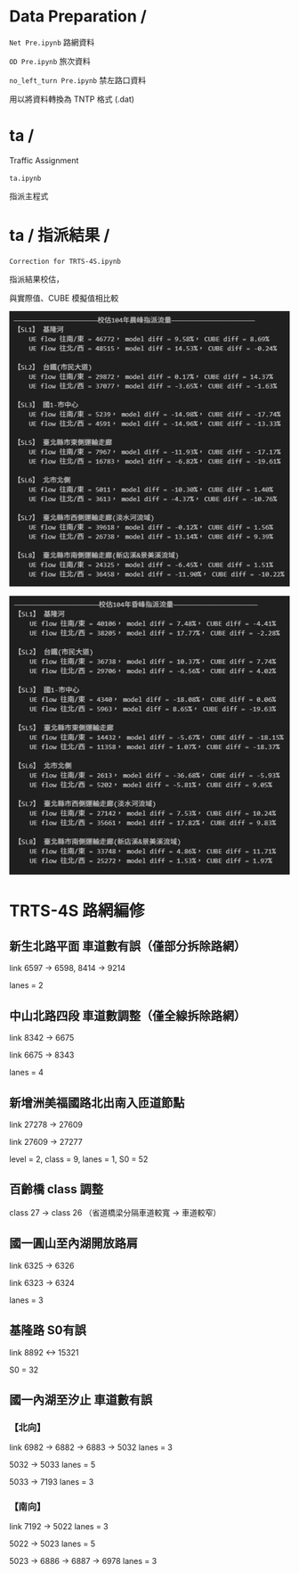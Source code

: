 # Data Preparation /

`Net Pre.ipynb`  路網資料

`OD Pre.ipynb`  旅次資料

`no_left_turn Pre.ipynb`  禁左路口資料

用以將資料轉換為 TNTP 格式 (.dat)

# ta /

Traffic Assignment

`ta.ipynb` 

指派主程式

ta / 指派結果 /
===

`Correction for TRTS-4S.ipynb`

指派結果校估，

與實際值、CUBE 模擬值相比較

![image](https://github.com/aKi-1201/Traffic-Assignment-Model/blob/main/%E6%A0%A1%E4%BC%B0104%E5%B9%B4%E6%99%A8%E5%B3%B0%E6%8C%87%E6%B4%BE%E6%B5%81%E9%87%8F.png)

![image](https://github.com/aKi-1201/Traffic-Assignment-Model/blob/main/%E6%A0%A1%E4%BC%B0104%E5%B9%B4%E6%98%8F%E5%B3%B0%E6%8C%87%E6%B4%BE%E6%B5%81%E9%87%8F.png)

# TRTS-4S 路網編修

## 新生北路平面 車道數有誤（僅部分拆除路網）

link 6597 -> 6598, 8414 -> 9214

lanes = 2


## 中山北路四段 車道數調整（僅全線拆除路網）

link 8342 -> 6675

link 6675 -> 8343

lanes = 4


## 新增洲美福國路北出南入匝道節點

link 27278 -> 27609

link 27609 -> 27277

level = 2, class = 9, lanes = 1, S0 = 52


## 百齡橋 class 調整

class 27 -> class 26
（省道橋梁分隔車道較寬 -> 車道較窄）


## 國一圓山至內湖開放路肩

link 6325 -> 6326

link 6323 -> 6324 

lanes = 3


## 基隆路 S0有誤

link 8892 <-> 15321 

S0 = 32


## 國一內湖至汐止 車道數有誤

### 【北向】

link 6982 -> 6882 -> 6883 -> 5032  lanes = 3

5032 -> 5033  lanes = 5

5033 -> 7193  lanes = 3

### 【南向】

link 7192 -> 5022  lanes = 3

5022 -> 5023  lanes = 5

5023 -> 6886 -> 6887 -> 6978  lanes = 3
